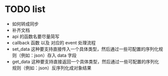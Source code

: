 # TODO list
- 如何转成同步
- 补齐文档
- api 的函数名要尽量简写
- callback 函数 以及 对应的 event 处理流程
- set_data 这种要支持直接传入一个具体类型，然后通过一些可配置的序列化规则（例如：json）存入 data 字段
- get_data 这种要支持直接返回一个具体类型，然后通过一些可配置的序列化规则（例如：json）反序列化成对象结果
